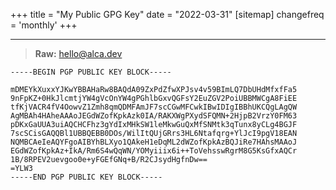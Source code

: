 +++
title = "My Public GPG Key"
date = "2022-03-31"
[sitemap]
  changefreq = 'monthly'
+++

<hr />

> **Raw:** [hello@alca.dev](/blob/gpg)

```GPG
-----BEGIN PGP PUBLIC KEY BLOCK-----

mDMEYkXuxxYJKwYBBAHaRw8BAQdA09ZxPdZfwXPJsv4v59BImLQ7DbUHdMfxfFa5
9nFpKZ+0HkJlcmtjYW4gVcOnYW4gPGhlbGxvQGFsY2EuZGV2PoiUBBMWCgA8FiEE
tfKjVACR4fV4OowvZ1Zmh8qmQDMFAmJF7scCGwMFCwkIBwIDIgIBBhUKCQgLAgQW
AgMBAh4HAheAAAoJEGdWZofKpkAzk0IA/RAKXWgPXydSFQMN+2HjpB2VrzY0FM63
pDKxGaUUA3uiAQCHCFhz3gYdIxMHkSW1leMkwGuQxMfSNMtk3qTunx8yCLg4BGJF
7scSCisGAQQBl1UBBQEBB0DOs/WilItQUjGRrs3HL6Ntafqrg+YlJcI9pgV18EAN
NQMBCAeIeAQYFgoAIBYhBLXyo1QAkeH1eDqML2dWZofKpkAzBQJiRe7HAhsMAAoJ
EGdWZofKpkAz+IkA/Rm6S4wQqWN/YOMyiiix6i++ToVehsswRgrM8G5KsGfxAQCr
1B/8RPEV2uevgoo0e+yFGEfGNq+B/R2CJsydHgfnDw==
=YLW3
-----END PGP PUBLIC KEY BLOCK-----
```
